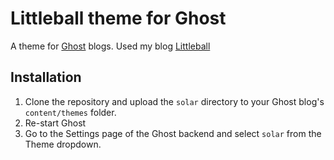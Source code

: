 Littleball theme for Ghost
==========================

A theme for [Ghost](http://ghost.org/) blogs. Used my blog [Littleball](http://littleball.co.uk)


Installation
--------------

1. Clone the repository and upload the `solar` directory to your Ghost blog's `content/themes` folder.
2. Re-start Ghost
3. Go to the Settings page of the Ghost backend and select `solar` from the Theme dropdown.
